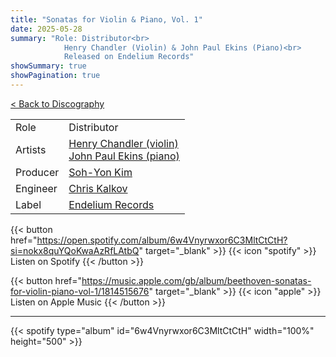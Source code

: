 ```yaml
---
title: "Sonatas for Violin & Piano, Vol. 1"
date: 2025-05-28
summary: "Role: Distributor<br>
            Henry Chandler (Violin) & John Paul Ekins (Piano)<br>
            Released on Endelium Records"
showSummary: true
showPagination: true
---
```

[< Back to Discography](/discography)

| | |
|-|-|
|Role|Distributor|
|Artists|[Henry Chandler (violin)](https://www.henrychandler.co.uk/)<br>[John Paul Ekins (piano)](https://www.jpekinspianist.com/aboutme.html)|
|Producer|[Soh-Yon Kim](https://wcom.org.uk/yeoman/soh-yon-kim/)|
|Engineer|[Chris Kalkov](https://www.hangerhill.com/)|
|Label|[Endelium Records](https://endelium.com)|

{{< button href="https://open.spotify.com/album/6w4Vnyrwxor6C3MltCtCtH?si=nokx8quYQoKwaAzRfLAtbQ" target="_blank" >}}
{{< icon "spotify" >}} Listen on Spotify
{{< /button >}}

{{< button href="https://music.apple.com/gb/album/beethoven-sonatas-for-violin-piano-vol-1/1814515676" target="_blank" >}}
{{< icon "apple" >}} Listen on Apple Music
{{< /button >}}

---

{{< spotify type="album" id="6w4Vnyrwxor6C3MltCtCtH" width="100%" height="500" >}}
